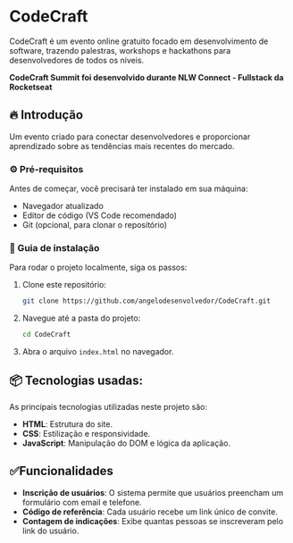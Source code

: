 # CodeCraft

CodeCraft é um evento online gratuito focado em desenvolvimento de software, trazendo palestras, workshops e hackathons para desenvolvedores de todos os níveis.

**CodeCraft Summit foi desenvolvido durante NLW Connect - Fullstack da Rocketseat**

## 🔥 Introdução

Um evento criado para conectar desenvolvedores e proporcionar aprendizado sobre as tendências mais recentes do mercado.

### ⚙️ Pré-requisitos

Antes de começar, você precisará ter instalado em sua máquina:
- Navegador atualizado
- Editor de código (VS Code recomendado)
- Git (opcional, para clonar o repositório)

### 🔨 Guia de instalação

Para rodar o projeto localmente, siga os passos:

1. Clone este repositório:
   ```sh
   git clone https://github.com/angelodesenvolvedor/CodeCraft.git
   ```
2. Navegue até a pasta do projeto:
   ```sh
   cd CodeCraft
   ```
3. Abra o arquivo `index.html` no navegador.

## 📦 Tecnologias usadas:

As principais tecnologias utilizadas neste projeto são:
- **HTML**: Estrutura do site.
- **CSS**: Estilização e responsividade.
- **JavaScript**: Manipulação do DOM e lógica da aplicação.

## ✅Funcionalidades
- **Inscrição de usuários**: O sistema permite que usuários preencham um formulário com email e telefone.
- **Código de referência**: Cada usuário recebe um link único de convite.
- **Contagem de indicações**: Exibe quantas pessoas se inscreveram pelo link do usuário.
